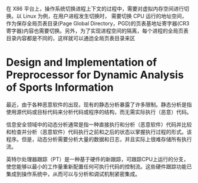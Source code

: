 在 X86 平台上，操作系统切换进程上下文的过程中，需要对虚拟内存空间进行切换。以 Linux 为例，在用户进程发生切换时， 需要切换 CPU 运行的地址空间，作为保存全局页表目录(Page Global Directory，PGD)的页表基地址寄字器(CR3 寄字器)内容也需要切换。另外，为了实现进程空间的隔离，每个进程的全局页表目录内容都是不同的，这样就可以通迆全局页表目录来区



# Design and Implementation of Preprocessor for Dynamic Analysis of Sports Information
最近，由于各种恶意软件的出现，现有的静态分析暴露了许多限制。静态分析是指使用源代码或目标代码来分析代码或程序的结构，而无需实际执行（恶意）代码。

信息安全领域中的动态分析通常是指一种直接执行和分析（恶意软件）代码并比较和检查并分析（恶意软件）代码执行之前和之后的状态以掌握执行过程的形式。该程序。但是，动态分析需要分析大量的数据和日志，并且实际上很难存储所有执行流。



英特尔处理器跟踪（PT）是一种基于硬件的新跟踪，可跟踪CPU上运行的分支，使您能够以最小的工作量重新配置任何可执行代码的控制流。这些硬件跟踪功能已集成到操作系统中，从而可以与分析和调试机制紧密集成。